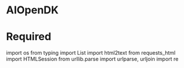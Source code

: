 # AIOpenDK

# Required

import os
from typing import List
import html2text
from requests_html import HTMLSession
from urllib.parse import urlparse, urljoin
import re

